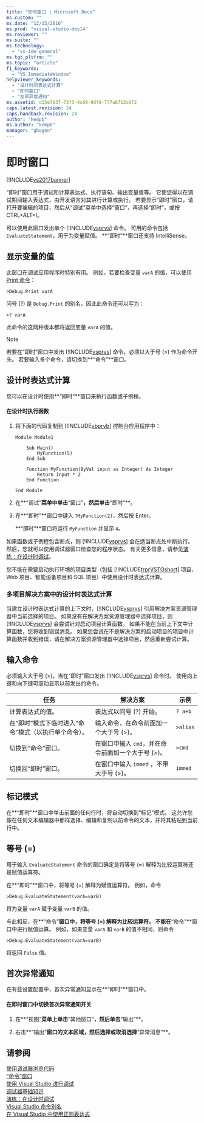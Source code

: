 ```yaml
---
title: "即时窗口 | Microsoft Docs"
ms.custom: ""
ms.date: "12/15/2016"
ms.prod: "visual-studio-dev14"
ms.reviewer: ""
ms.suite: ""
ms.technology: 
  - "vs-ide-general"
ms.tgt_pltfrm: ""
ms.topic: "article"
f1_keywords: 
  - "VS.ImmediateWindow"
helpviewer_keywords: 
  - "设计时间表达式计算"
  - "即时窗口"
  - "及早异常通知"
ms.assetid: d33e7937-73f3-4c69-9df0-777a8713c6f2
caps.latest.revision: 24
caps.handback.revision: 24
author: "kempb"
ms.author: "kempb"
manager: "ghogen"
---
```

# 即时窗口
[!INCLUDE[vs2017banner](../../code-quality/includes/vs2017banner.md)]

“即时”窗口用于调试和计算表达式、执行语句、输出变量值等。  它使您得以在调试期间输入表达式，由开发语言对其进行计算或执行。  若要显示“即时”窗口，请打开要编辑的项目，然后从“调试”菜单中选择“窗口”，再选择“即时”，或按 CTRL\+ALT\+I。  
  
 可以使用此窗口发出单个 [!INCLUDE[vsprvs](../../code-quality/includes/vsprvs_md.md)] 命令。  可用的命令包括 `EvaluateStatement`，用于为变量赋值。  **“即时”**窗口还支持 IntelliSense。  
  
## 显示变量的值  
 此窗口在调试应用程序时特别有用。  例如，若要检查变量 `varA` 的值，可以使用 [Print 命令](../../ide/reference/print-command.md)：  
  
```  
>Debug.Print varA  
```  
  
 问号 \(?\) 是 `Debug.Print` 的别名，因此此命令还可以写为：  
  
```  
>? varA  
```  
  
 此命令的这两种版本都将返回变量 `varA` 的值。  
  
> [!NOTE]
>  若要在“即时”窗口中发出 [!INCLUDE[vsprvs](../../code-quality/includes/vsprvs_md.md)] 命令，必须以大于号 \(\>\) 作为命令开头。  若要输入多个命令，请切换到**“命令”**窗口。  
  
## 设计时表达式计算  
 您可以在设计时使用**“即时”**窗口来执行函数或子例程。  
  
#### 在设计时执行函数  
  
1.  将下面的代码复制到 [!INCLUDE[vbprvb](../../code-quality/includes/vbprvb_md.md)] 控制台应用程序中：  
  
    ```  
    Module Module1  
  
        Sub Main()  
            MyFunction(5)  
        End Sub  
  
        Function MyFunction(ByVal input as Integer) As Integer  
            Return input * 2  
        End Function  
  
    End Module  
    ```  
  
2.  在**“调试”**菜单中单击**“窗口”**，然后单击**“即时”**。  
  
3.  在**“即时”**窗口中键入 `?MyFunction(2)`，然后按 Enter。  
  
     **“即时”**窗口将运行 `MyFunction` 并显示 `4`。  
  
 如果函数或子例程包含断点，则 [!INCLUDE[vsprvs](../../code-quality/includes/vsprvs_md.md)] 会在适当断点处中断执行。  然后，您就可以使用调试器窗口检查您的程序状态。  有关更多信息，请参见[演练：在设计时调试](../../debugger/walkthrough-debugging-at-design-time.md)。  
  
 您不能在需要启动执行环境的项目类型（包括 [!INCLUDE[trprVSTOshort](../../ide/reference/includes/trprvstoshort_md.md)] 项目、Web 项目、智能设备项目和 SQL 项目）中使用设计时表达式计算。  
  
### 多项目解决方案中的设计时表达式计算  
 当建立设计时表达式计算的上下文时，[!INCLUDE[vsprvs](../../code-quality/includes/vsprvs_md.md)] 引用解决方案资源管理器中当前选择的项目。  如果没有在解决方案资源管理器中选择项目，则 [!INCLUDE[vsprvs](../../code-quality/includes/vsprvs_md.md)] 会尝试针对启动项目计算函数。  如果不能在当前上下文中计算函数，您将收到错误消息。  如果您尝试在不是解决方案的启动项目的项目中计算函数并收到错误，请在解决方案资源管理器中选择项目，然后重新尝试计算。  
  
## 输入命令  
 必须输入大于号 \(\>\)，当在“即时”窗口发出 [!INCLUDE[vsprvs](../../code-quality/includes/vsprvs_md.md)] 命令时。  使用向上键和向下键可滚动显示以前发出的命令。  
  
|任务|解决方案|示例|  
|--------|----------|--------|  
|计算表达式的值。|表达式以问号 \(?\) 开始。|`? a+b`|  
|在“即时”模式下临时进入“命令”模式（以执行单个命令）。|输入命令，在命令前面加一个大于号 \(\>\)。|`>alias`|  
|切换到“命令”窗口。|在窗口中输入 `cmd`，并在命令前面加一个大于号 \(\>\)。|`>cmd`|  
|切换回“即时”窗口。|在窗口中输入 `immed` ，不带大于号 \(\>\)。|`immed`|  
  
## 标记模式  
 在**“即时”**窗口中单击前面的任何行时，将自动切换到“标记”模式。  这允许您像在任何文本编辑器中那样选择、编辑和复制以前命令的文本，并将其粘贴到当前行中。  
  
## 等号 \(\=\)  
 用于输入 `EvaluateStatement` 命令的窗口确定是将等号 \(\=\) 解释为比较运算符还是赋值运算符。  
  
 在**“即时”**窗口中，将等号 \(\=\) 解释为赋值运算符。  例如，命令  
  
```  
>Debug.EvaluateStatement(varA=varB)  
```  
  
 将为变量 `varA` 赋予变量 `varB` 的值。  
  
 与此相反，在**“命令”**窗口中，将等号 \(\=\) 解释为比较运算符。  不能在**“命令”**窗口中进行赋值运算。  例如，如果变量 `varA` 和 `varB` 的值不相同，则命令  
  
```  
>Debug.EvaluateStatement(varA=varB)  
```  
  
 将返回 `False` 值。  
  
## 首次异常通知  
 在有些设置配置中，首次异常通知显示在**“即时”**窗口中。  
  
#### 在即时窗口中切换首次异常通知开关  
  
1.  在**“视图”**菜单上单击**“其他窗口”**，然后单击**“输出”**。  
  
2.  右击**“输出”**窗口的文本区域，然后选择或取消选择**“异常消息”**。  
  
## 请参阅  
 [使用调试器浏览代码](../../debugger/navigating-through-code-with-the-debugger.md)   
 [“命令”窗口](../../ide/reference/command-window.md)   
 [使用 Visual Studio 进行调试](../../debugger/debugging-in-visual-studio.md)   
 [调试器基础知识](../../debugger/debugger-basics.md)   
 [演练：在设计时调试](../../debugger/walkthrough-debugging-at-design-time.md)   
 [Visual Studio 命令别名](../../ide/reference/visual-studio-command-aliases.md)   
 [在 Visual Studio 中使用正则表达式](../../ide/using-regular-expressions-in-visual-studio.md)